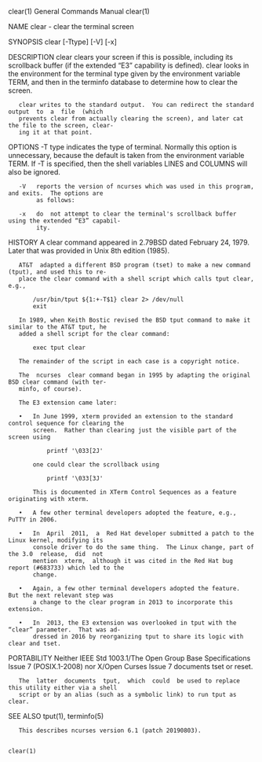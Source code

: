 clear(1)                                General Commands Manual                               clear(1)

NAME
       clear - clear the terminal screen

SYNOPSIS
       clear [-Ttype] [-V] [-x]

DESCRIPTION
       clear  clears your screen if this is possible, including its scrollback buffer (if the extended
       “E3” capability is defined).  clear looks in the environment for the terminal type given by the
       environment  variable  TERM,  and  then  in the terminfo database to determine how to clear the
       screen.

       clear writes to the standard output.  You can redirect the standard output  to  a  file  (which
       prevents clear from actually clearing the screen), and later cat the file to the screen, clear‐
       ing it at that point.

OPTIONS
       -T type
            indicates the type of terminal.  Normally this option is unnecessary, because the  default
            is taken from the environment variable TERM.  If -T is specified, then the shell variables
            LINES and COLUMNS will also be ignored.

       -V   reports the version of ncurses which was used in this program, and exits.  The options are
            as follows:

       -x   do  not attempt to clear the terminal's scrollback buffer using the extended “E3” capabil‐
            ity.

HISTORY
       A clear command appeared in 2.79BSD dated February 24, 1979.  Later that was provided  in  Unix
       8th edition (1985).

       AT&T  adapted a different BSD program (tset) to make a new command (tput), and used this to re‐
       place the clear command with a shell script which calls tput clear, e.g.,

           /usr/bin/tput ${1:+-T$1} clear 2> /dev/null
           exit

       In 1989, when Keith Bostic revised the BSD tput command to make it similar to the AT&T tput, he
       added a shell script for the clear command:

           exec tput clear

       The remainder of the script in each case is a copyright notice.

       The  ncurses  clear command began in 1995 by adapting the original BSD clear command (with ter‐
       minfo, of course).

       The E3 extension came later:

       •   In June 1999, xterm provided an extension to the standard control sequence for clearing the
           screen.  Rather than clearing just the visible part of the screen using

               printf '\033[2J'

           one could clear the scrollback using

               printf '\033[3J'

           This is documented in XTerm Control Sequences as a feature originating with xterm.

       •   A few other terminal developers adopted the feature, e.g., PuTTY in 2006.

       •   In  April  2011,  a  Red Hat developer submitted a patch to the Linux kernel, modifying its
           console driver to do the same thing.  The Linux change, part of the 3.0  release,  did  not
           mention  xterm,  although it was cited in the Red Hat bug report (#683733) which led to the
           change.

       •   Again, a few other terminal developers adopted the feature.  But the next relevant step was
           a change to the clear program in 2013 to incorporate this extension.

       •   In  2013, the E3 extension was overlooked in tput with the “clear” parameter.  That was ad‐
           dressed in 2016 by reorganizing tput to share its logic with clear and tset.

PORTABILITY
       Neither IEEE Std 1003.1/The Open  Group  Base   Specifications   Issue   7  (POSIX.1-2008)  nor
       X/Open Curses Issue 7 documents tset or reset.

       The  latter  documents  tput,  which  could  be used to replace this utility either via a shell
       script or by an alias (such as a symbolic link) to run tput as clear.

SEE ALSO
       tput(1), terminfo(5)

       This describes ncurses version 6.1 (patch 20190803).

                                                                                              clear(1)
